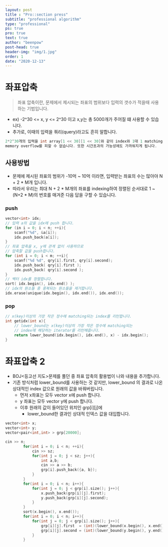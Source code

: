 ```yaml
---
layout: post
title : "Pro::section press"
subtitle: "professional algorithm"
type: "professional"
ps: true
pro: true                                       
text: true
author: "beenpow"
post-head: true
header-img: "img/1.jpg"
order: 1
date: "2020-12-13"
---
```


# 좌표압축

> 좌표 압축이란, 문제에서 제시되는 좌표의 범위보다 입력의 갯수가 적을때 사용하는 기법입니다.
- ex) -2^30 <= x, y <= 2^30 이고 x,y는 총 5000개가 주어질 떄 사용할 수 있습니다.
- 추가로, 이때의 입력을 쿼리(query)라고도 흔히 말합니다.


```cpp
2*2^30개의 입력을 int array[1 << 30][1 << 30]와 같이 index와 1대 1 matching 하여 사용하려 한다면 
memory overflow를 피할 수 없습니다. 또한 시간초과의 가능성에도 가까워지게 됩니다.
```

## 사용방법

- 문제에 제시된 좌표의 범위가 -10억 ~ 10억 이라면, 입력받는 좌표의 수는 많아야 N + 2 * M개 입니다.
- 따라서 우리는 최대 N + 2 * M개의 좌표를 indexing하여 정렬된 순서대로 1 ~ (N+2 * M)의 번호를 매겨준
  다음 답을 구할 수 있습니다.

### push

```cpp
vector<int> idx;
// 입력 a의 값을 idx에 push 합니다.
for (in i = 0; i < n; ++i){
    scanf("%d", &a[i]);
    idx.push_back(a[i]);
}
// 좌표 압축을 x, y에 관계 없이 사용하므로
// 압축할 값을 push합니다.
for (int i = 0; i < m; ++i){
    scanf("%d %d", qry[i].first, qry[i].second);
    idx.push_back( qry[i].first );
    idx.push_back( qry[i].second );
}
// 벡터 idx를 정렬합니다.
sort( idx.begin(), idx.end() );
// idx의 원소들 중 중복되는 원소들을 제거합니다.
idx.erase(unique(idx.begin(), idx.end()), idx.end());
```

### pop

```cpp
// x(key)이상의 가장 작은 정수에 matching되는 index를 리턴합니다.
int getidx(int x){
    // lower_bound는 x(key)이상의 가장 작은 정수에 matching되는 
    // index에 해당하는 iterator를 리턴해줍니다.
    return lower_bound(idx.begin(), idx.end(), x) - idx.begin();
}
```

# 좌표압축 2

- BOJ<등고선 지도>문제를 풀던 중 좌표 압축의 활용법이 나와 내용을 추가합니다.
- 기존 방식처럼 lower_bound를 사용하는 것 같지만, lower_bound 의 결과로 나온 상대적인 index 값으로
  원래의 값을 바꿔버립니다.
  - 먼저 x좌표는 모두 vector<int> x에 push 합니다.
  - y 좌표는 모두 vector<int> y에 push 합니다.
  - 이후 원래의 값이 들어있던 위치인 grp[i][j]에
    - lower_bound한 결과인 상대적 인덱스 값을 대입합니다.


```cpp
vector<int> x;
vector<int> y;
vector<pair<int,int> > grp[20000];

cin >> n;
        for(int i = 0; i < n; ++i){
            cin >> sz;
            for(int j = 0; j < sz; j++){
                int a,b;
                cin >> a >> b;
                grp[i].push_back({a, b});
            }
        }
        for(int i = 0; i < n; i++){
            for(int j = 0; j < grp[i].size(); j++){
                x.push_back(grp[i][j].first);
                y.push_back(grp[i][j].second);
            }
        }
        sort(x.begin(), x.end());
        for(int i = 0; i < n; i++){
            for(int j = 0; j < grp[i].size(); j++){
                grp[i][j].first  = (int)(lower_bound(x.begin(), x.end(), grp[i][j].first)  - x.begin());
                grp[i][j].second = (int)(lower_bound(y.begin(), y.end(), grp[i][j].second) - y.begin());
            }
        }
```

